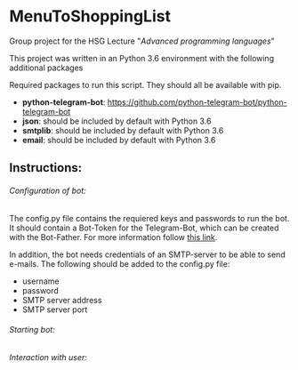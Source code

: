 # MenuToShoppingList

Group project for the HSG Lecture "*Advanced programming languages*"

This project was written in an Python 3.6 environment with the following additional packages

Required packages to run this script. They should all be available with pip.
 - **python-telegram-bot**: https://github.com/python-telegram-bot/python-telegram-bot
 - **json**: should be included by default with Python 3.6
 - **smtplib**: should be included by default with Python 3.6
 - **email**: should be included by default with Python 3.6
 
 
 ## Instructions:
 
 ###### Configuration of bot:
 The config.py file contains the requiered keys and passwords to run the bot.
 It should contain a Bot-Token for the Telegram-Bot, which can be created with the Bot-Father. For more information follow [this link](https://core.telegram.org/bots). 
 
In addition, the bot needs credentials of an SMTP-server to be able to send e-mails. The following should be added to the config.py file:
  - username
  - password
  - SMTP server address
  - SMTP server port
 
 ###### Starting bot:
 
 ###### Interaction with user:
